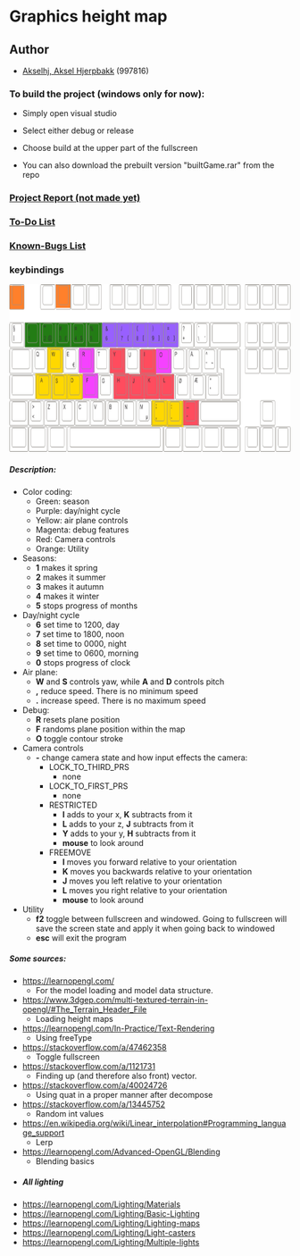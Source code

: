 
# Graphics height map

## Author
- [Akselhj, Aksel Hjerpbakk](https://github.com/Avokadoen) (997816)


### To build the project (windows only for now):
- Simply open visual studio
- Select either debug or release
- Choose build at the upper part of the fullscreen

- You can also download the prebuilt version "builtGame.rar" from the repo

### [Project Report (not made yet)]()

### [To-Do List](TODO-LIST.md)

### [Known-Bugs List](KNOWN-BUGS.md)

### keybindings
<img src="https://github.com/Avokadoen/AkselhjExamRepo2531/blob/master/keybindings.png" height="300" width="700" />

##### Description:
- Color coding:
	- Green: 	season
	- Purple: 	day/night cycle
	- Yellow: 	air plane controls
	- Magenta: 	debug features
	- Red:		Camera controls
	- Orange:	Utility
- Seasons:
	- **1** makes it spring
	- **2** makes it summer
	- **3** makes it autumn
	- **4** makes it winter
	- **5** stops progress of months
- Day/night cycle
	- **6** set time to 1200, day
	- **7** set time to 1800, noon
	- **8** set time to 0000, night
	- **9** set time to 0600, morning
	- **0** stops progress of clock
- Air plane:
	- **W** and **S** controls yaw, while **A** and **D** controls pitch
	- **,** reduce speed. There is no minimum speed
	- **.** increase speed. There is no maximum speed
- Debug:
	- **R** resets plane position
	- **F** randoms plane position within the map
	- **O** toggle contour stroke
- Camera controls
	- **-** change camera state and how input effects the camera:
		- LOCK_TO_THIRD_PRS
			- none
		- LOCK_TO_FIRST_PRS
			- none
		- RESTRICTED
			- **I** adds to your x, **K** subtracts from it
			- **L** adds to your z, **J** subtracts from it
			- **Y** adds to your y, **H** subtracts from it
			- **mouse** to look around
		- FREEMOVE
			- **I** moves you forward relative to your orientation
			- **K** moves you backwards relative to your orientation
			- **J** moves you left relative to your orientation
			- **L** moves you right relative to your orientation
			- **mouse** to look around
- Utility
	- **f2** toggle between fullscreen and windowed. Going to fullscreen will save the screen state and apply it when going back to windowed
	- **esc** will exit the program

##### Some sources:
- https://learnopengl.com/
    - For the model loading and model data structure.
- https://www.3dgep.com/multi-textured-terrain-in-opengl/#The_Terrain_Header_File
	- Loading height maps
- https://learnopengl.com/In-Practice/Text-Rendering
	- Using freeType
- https://stackoverflow.com/a/47462358
	- Toggle fullscreen
- https://stackoverflow.com/a/1121731
	- Finding up (and therefore also front) vector.
- https://stackoverflow.com/a/40024726
	- Using quat in a proper manner after decompose
- https://stackoverflow.com/a/13445752
	- Random int values
- https://en.wikipedia.org/wiki/Linear_interpolation#Programming_language_support
	- Lerp
- https://learnopengl.com/Advanced-OpenGL/Blending
	- Blending basics
- ##### All lighting
- https://learnopengl.com/Lighting/Materials
- https://learnopengl.com/Lighting/Basic-Lighting
- https://learnopengl.com/Lighting/Lighting-maps
- https://learnopengl.com/Lighting/Light-casters
- https://learnopengl.com/Lighting/Multiple-lights
